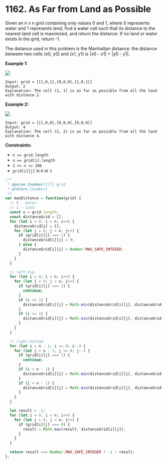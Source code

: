 # 1162. As Far from Land as Possible

Given an n x n grid containing only values 0 and 1, where 0 represents water and 1 represents land, find a water cell such that its distance to the nearest land cell is maximized, and return the distance. If no land or water exists in the grid, return -1.

The distance used in this problem is the Manhattan distance: the distance between two cells (x0, y0) and (x1, y1) is |x0 - x1| + |y0 - y1|.

**Example 1:**

![](https://assets.leetcode.com/uploads/2019/05/03/1336_ex1.JPG)

```
Input: grid = [[1,0,1],[0,0,0],[1,0,1]]
Output: 2
Explanation: The cell (1, 1) is as far as possible from all the land with distance 2.
```

**Example 2:**

![](https://assets.leetcode.com/uploads/2019/05/03/1336_ex2.JPG)

```
Input: grid = [[1,0,0],[0,0,0],[0,0,0]]
Output: 4
Explanation: The cell (2, 2) is as far as possible from all the land with distance 4.
```

**Constraints:**

- `n == grid.length`
- `n == grid[i].length`
- `1 <= n <= 100`
- `grid[i][j]` is `0` or `1`

```javascript
/**
 * @param {number[][]} grid
 * @return {number}
 */
var maxDistance = function(grid) {
  // 0 - water
  // 1 - land
  const n = grid.length;
  const distanceGrid = [];
  for (let i = 0; i < n; i++) {
    distanceGrid[i] = [];
    for (let j = 0; j < n; j++) {
      if (grid[i][j] === 1) {
        distanceGrid[i][j] = 0;
      } else {
        distanceGrid[i][j] = Number.MAX_SAFE_INTEGER;
      }
    }
  }

  // left-top
  for (let i = 0; i < n; i++) {
    for (let j = 0; j < n; j++) {
      if (grid[i][j] === 1) {
        continue;
      }
      if (i >= 1) {
        distanceGrid[i][j] = Math.min(distanceGrid[i][j], distanceGrid[i - 1][j] + 1);
      }
      if (j >= 1) {
        distanceGrid[i][j] = Math.min(distanceGrid[i][j], distanceGrid[i][j - 1] + 1);
      }
    }
  }

  // right-bottom
  for (let i = n - 1; i >= 0; i--) {
    for (let j = n - 1; j >= 0; j--) {
      if (grid[i][j] === 1) {
        continue;
      }
      if (i < n - 1) {
        distanceGrid[i][j] = Math.min(distanceGrid[i][j], distanceGrid[i + 1][j] + 1);
      }
      if (j < n - 1) {
        distanceGrid[i][j] = Math.min(distanceGrid[i][j], distanceGrid[i][j + 1] + 1);
      }
    }
  }

  let result = -1;
  for (let i = 0; i < n; i++) {
    for (let j = 0; j < n; j++) {
      if (grid[i][j] === 0) {
        result = Math.max(result, distanceGrid[i][j]);
      }
    }
  }

  return result === Number.MAX_SAFE_INTEGER ? -1 : result;
};
```

